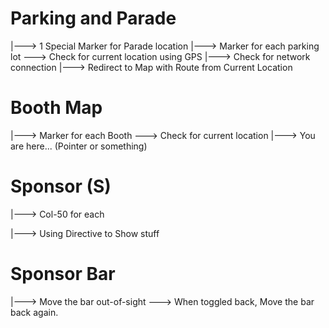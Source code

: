 # Parking and Parade
  |---> 1 Special Marker for Parade location
  |---> Marker for each parking lot
    \---> Check for current location using GPS
      |---> Check for network connection
      |---> Redirect to Map with Route from Current Location

# Booth Map
  |---> Marker for each Booth
    \---> Check for current location
      |---> You are here... (Pointer or something)

# Sponsor (S)
  |---> Col-50 for each

  |---> Using Directive to Show stuff

# Sponsor Bar
  |---> Move the bar out-of-sight
    \---> When toggled back, Move the bar back again.
